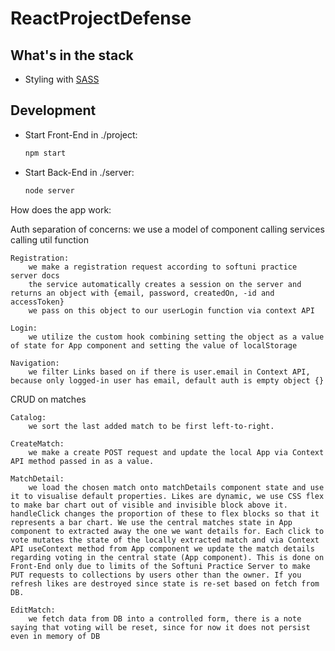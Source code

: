 # ReactProjectDefense

## What's in the stack

- Styling with [SASS](https://sass-lang.com/)


## Development

- Start Front-End in ./project:

  ```sh
  npm start
  ```
- Start Back-End in ./server:

  ```sh
  node server
  ```



How does the app work:

Auth
    separation of concerns:
        we use a model of component calling services calling util function

    Registration: 
        we make a registration request according to softuni practice server docs
        the service automatically creates a session on the server and returns an object with {email, password, createdOn, -id and accessToken}
        we pass on this object to our userLogin function via context API
    
    Login:
        we utilize the custom hook combining setting the object as a value of state for App component and setting the value of localStorage

    Navigation:
        we filter Links based on if there is user.email in Context API, because only logged-in user has email, default auth is empty object {}

    
CRUD on matches

    Catalog:
        we sort the last added match to be first left-to-right.

    CreateMatch:
        we make a create POST request and update the local App via Context API method passed in as a value.

    MatchDetail:
        we load the chosen match onto matchDetails component state and use it to visualise default properties. Likes are dynamic, we use CSS flex to make bar chart out of visible and invisible block above it. handleClick changes the proportion of these to flex blocks so that it represents a bar chart. We use the central matches state in App component to extracted away the one we want details for. Each click to vote mutates the state of the locally extracted match and via Context API useContext method from App component we update the match details regarding voting in the central state (App component). This is done on Front-End only due to limits of the Softuni Practice Server to make PUT requests to collections by users other than the owner. If you refresh likes are destroyed since state is re-set based on fetch from DB.

    EditMatch:
        we fetch data from DB into a controlled form, there is a note saying that voting will be reset, since for now it does not persist even in memory of DB
